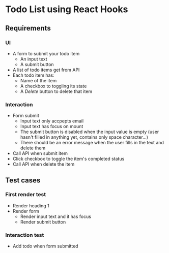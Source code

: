 # Todo List using React Hooks

## Requirements

### UI

- A form to submit your todo item
  - An input text
  - A submit button
- A list of todo items get from API
- Each todo item has:
  - Name of the item
  - A checkbox to toggling its state
  - A *Delete* button to delete that item

### Interaction

- Form submit
  - Input text only accpepts email
  - Input text has focus on mount
  - The submit button is disabled when the input value is empty (user hasn't filled in anything yet, contains only space character...)
  - There should be an error message when the user fills in the text and delete them
- Call API when submit item
- Click checkbox to toggle the item's completed status
- Call API when delete the item

## Test cases

### First render test

- Render heading 1
- Render form
  - Render input text and it has focus
  - Render submit button

### Interaction test

- Add todo when form submitted
